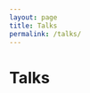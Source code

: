 ```yaml
---
layout: page
title: Talks
permalink: /talks/
---
```


# Talks

<!-- Add your talk content here -->

